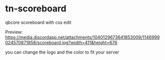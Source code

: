 # tn-scoreboard
qbcore scoreboard with css edit

Preview:
https://media.discordapp.net/attachments/1040129673641853009/1146999024570871858/scoreboard.jpg?width=411&height=676

you can change the logo and the color to fit your server
